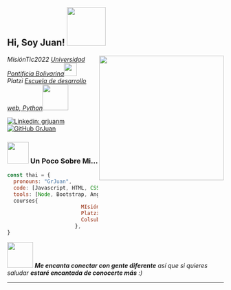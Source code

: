 <h2> Hi, Soy Juan! <img src="https://media.giphy.com/media/yU0vrGBTI6TKg/giphy.gif" width="90"></h2>
<img align='right' src="https://miro.medium.com/max/724/1*IRGHmiGsa16stedQvIaZfw.gif" width="290">
  <p><em> MisiónTic2022 <a href="http://www.upb.edu.co">Universidad Pontificia Bolivarina</a><img src="https://media.giphy.com/media/fYSnHlufseco8Fh93Z/giphy.gif" width="30"></br>Platzi <a href="https://www.platzi.com">Escuela de desarrollo web, Python</a><img src="https://static.platzi.com/blog/uploads/2015/06/platzi-steven.gif" width="60"> 
</em></p>

[![Linkedin: grjuanm](https://img.shields.io/badge/-grjuanm-blue?style=flat-square&logo=Linkedin&logoColor=white&link=https://www.linkedin.com/in/grjuanm/)](https://www.linkedin.com/in/grjuanm/)
[![GitHub GrJuan](https://img.shields.io/github/followers/GrJuan?label=follow&style=social)](https://github.com/GrJuan)


### <img src="https://cdn.domestika.org/c_limit,dpr_1.0,f_auto,q_auto,w_820/v1572821689/content-items/003/381/611/U4L1_TOTAL-original.gif?1572821689" width="50"> Un Poco Sobre Mi...

```javascript
const thai = {
  pronouns: "GrJuan",
  code: [Javascript, HTML, CSS, Python, ReactJS, Git, SCRUM]
  tools: [Node, Bootstrap, Angular Material, SCSS]
  courses{
                        MIsiónTic: "Desarrollo Web",
                        Platzi: "Desarrollo Web, Python, Ingles, Habilidades Personales...",
                        Colsubsidio: "Certificación Python"
                      },
}
```

<img src="https://media.giphy.com/media/LnQjpWaON8nhr21vNW/giphy.gif" width="60"> <em><b>Me encanta conectar con gente diferente</b> así que si quieres saludar <b>estaré encantada de conocerte más</b> :)</em>

---
